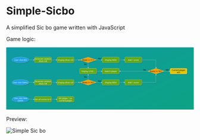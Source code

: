 # Simple-Sicbo

A simplified Sic bo game written with JavaScript

Game logic:

![Flowchart](flowchart.png)

Preview:

![Simple Sic bo](https://github.com/coxde/Simple-Sicbo/assets/63153334/4f6b67b5-e29e-4812-8749-a11d879fb9a0)
